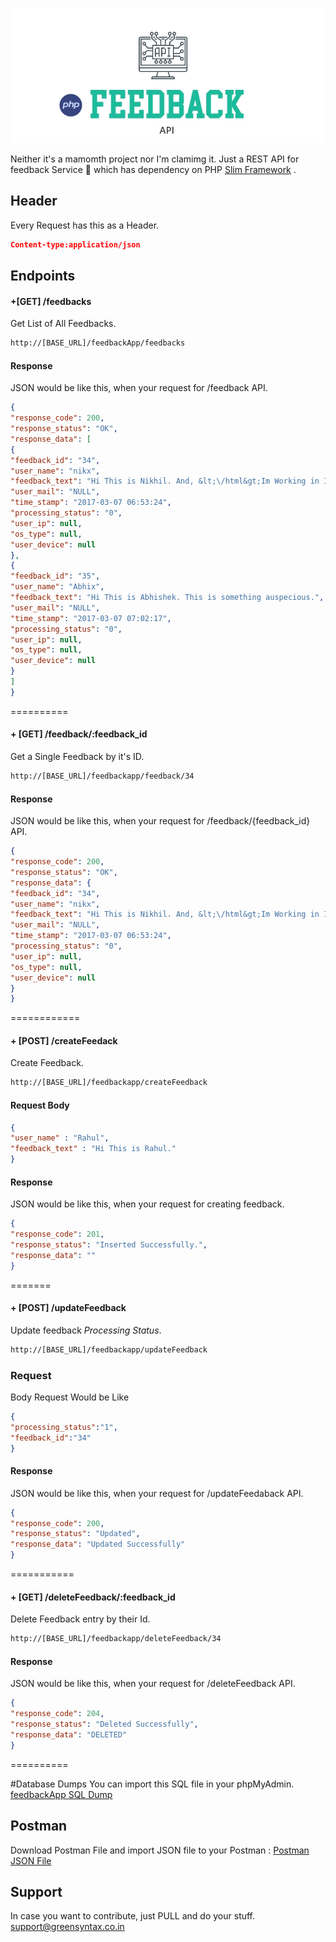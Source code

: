 
![Image of FeedbackApp](https://github.com/greenSyntax/feedbackApp-PHP/blob/master/feedback_image.jpg)


Neither it's a mamomth project nor I'm clamimg it. Just a REST API for feedback Service :rocket: which has dependency on PHP [Slim Framework](https://www.slimframework.com/) .

## Header 
Every Request has this as a Header.
```json
Content-type:application/json
```

## Endpoints
#### +[GET] /feedbacks

Get List of All Feedbacks. 

```html
http://[BASE_URL]/feedbackApp/feedbacks
```
#### Response
JSON would be like this, when your request for /feedback API.

```json
{
"response_code": 200,
"response_status": "OK",
"response_data": [
{
"feedback_id": "34",
"user_name": "nikx",
"feedback_text": "Hi This is Nikhil. And, &lt;\/html&gt;Im Working in InnovationM",
"user_mail": "NULL",
"time_stamp": "2017-03-07 06:53:24",
"processing_status": "0",
"user_ip": null,
"os_type": null,
"user_device": null
},
{
"feedback_id": "35",
"user_name": "Abhix",
"feedback_text": "Hi This is Abhishek. This is something auspecious.",
"user_mail": "NULL",
"time_stamp": "2017-03-07 07:02:17",
"processing_status": "0",
"user_ip": null,
"os_type": null,
"user_device": null
}
]
}
```
==========

#### + [GET] /feedback/:feedback_id

Get a Single Feedback by it's ID. 

```html
http://[BASE_URL]/feedbackapp/feedback/34
```
#### Response
JSON would be like this, when your request for /feedback/{feedback_id} API.

```json
{
"response_code": 200,
"response_status": "OK",
"response_data": {
"feedback_id": "34",
"user_name": "nikx",
"feedback_text": "Hi This is Nikhil. And, &lt;\/html&gt;Im Working in InnovationM",
"user_mail": "NULL",
"time_stamp": "2017-03-07 06:53:24",
"processing_status": "0",
"user_ip": null,
"os_type": null,
"user_device": null
}
}
```
============

#### + [POST] /createFeedack

Create Feedback.  

```html
http://[BASE_URL]/feedbackapp/createFeedback
```
#### Request Body

```json
{
"user_name" : "Rahul",
"feedback_text" : "Hi This is Rahul."
}
```


#### Response
JSON would be like this, when your request for creating feedback.

```json
{
"response_code": 201,
"response_status": "Inserted Successfully.",
"response_data": ""
}
```

=======

#### + [POST] /updateFeedback

Update feedback *Processing Status*.

```html
http://[BASE_URL]/feedbackapp/updateFeedback
```
### Request
Body Request Would be Like

```json
{
"processing_status":"1",
"feedback_id":"34"
}
```

#### Response
JSON would be like this, when your request for /updateFeedaback API.

```json
{
"response_code": 200,
"response_status": "Updated",
"response_data": "Updated Successfully"
}	
```

===========

#### + [GET] /deleteFeedback/:feedback_id

Delete Feedback entry by their Id.

```html
http://[BASE_URL]/feedbackapp/deleteFeedback/34
```

#### Response
JSON would be like this, when your request for /deleteFeedback API.

```json
{
"response_code": 204,
"response_status": "Deleted Successfully",
"response_data": "DELETED"
}	
```

==========

#Database Dumps
You can import this SQL file in your phpMyAdmin.
[feedbackApp SQL Dump](https://github.com/greenSyntax/feedbackApp-PHP/blob/master/Resources/MySQL%20Dumps/db_feedbackapp.sql)


## Postman
Download Postman File and import JSON file to your Postman : 
[Postman JSON File](https://github.com/greenSyntax/feedbackApp-PHP/blob/master/Resources/Postman/FeedbackApp.postman_collection.json)

## Support
In case you want to contribute, just PULL and do your stuff.
[support@greensyntax.co.in](http://support@greensyntax.co.in)

